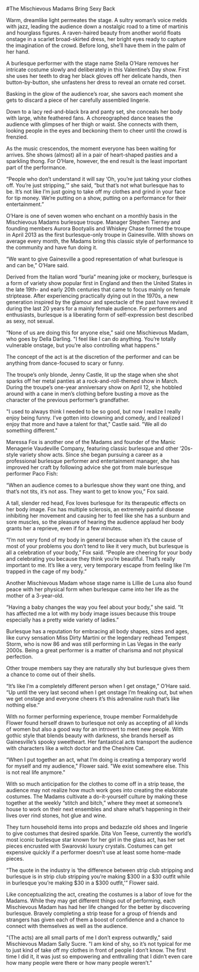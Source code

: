 #The Mischievous Madams Bring Sexy Back

Warm, dreamlike light permeates the stage. A sultry woman’s voice melds with jazz, leading the audience down a nostalgic road to a time of martinis and hourglass figures. A raven-haired beauty from another world floats onstage in a scarlet broad-skirted dress, her bright eyes ready to capture the imagination of the crowd. Before long, she’ll have them in the palm of her hand.

A burlesque performer with the stage name Stella O’Hare removes her intricate costume slowly and deliberately in this Valentine’s Day show. First she uses her teeth to drag her black gloves off her delicate hands, then button-by-button, she unfastens her dress to reveal an ornate red corset.

Basking in the glow of the audience’s roar, she savors each moment she gets to discard a piece of her carefully assembled lingerie.

Down to a lacy red-and-black bra and panty set, she conceals her body with large, white feathered fans. A choreographed dance teases the audience with glimpses of her thigh or waist. She connects with them, looking people in the eyes and beckoning them to cheer until the crowd is frenzied.

As the music crescendos, the moment everyone has been waiting for arrives. She shows (almost) all in a pair of heart-shaped pasties and a sparkling thong. For O’Hare, however, the end result is the least important part of the performance.

“People who don’t understand it will say ‘Oh, you’re just taking your clothes off. You’re just stripping,’” she said, “but that’s not what burlesque has to be. It’s not like I’m just going to take off my clothes and grind in your face for tip money. We’re putting on a show, putting on a performance for their entertainment.”

O’Hare is one of seven women who enchant on a monthly basis in the Mischievous Madams burlesque troupe. Manager Stephen Tierney and founding members Aurora Bootyalis and Whiskey Chase formed the troupe in April 2013 as the first burlesque-only troupe in Gainesville. With shows on average every month, the Madams bring this classic style of performance to the community and have fun doing it.

“We want to give Gainesville a good representation of what burlesque is and can be,” O’Hare said.

Derived from the Italian word “burla” meaning joke or mockery, burlesque is a form of variety show popular first in England and then the United States in the late 19th- and early 20th centuries that came to focus mainly on female striptease. After experiencing practically dying out in the 1970s, a new generation inspired by the glamour and spectacle of the past have revived it during the last 20 years for a mainly female audience. For performers and enthusiasts, burlesque is a liberating form of self-expression best described as sexy, not sexual.

“None of us are doing this for anyone else,” said one Mischievous Madam, who goes by Della Darling. "I feel like I can do anything. You’re totally vulnerable onstage, but you’re also controlling what happens.”

The concept of the act is at the discretion of the performer and can be anything from dance-focused to scary or funny.

The troupe’s only blonde, Jenny Castle, lit up the stage when she shot sparks off her metal panties at a rock-and-roll-themed show in March. During the troupe’s one-year anniversary show on April 12, she hobbled around with a cane in men’s clothing before busting a move as the character of the previous performer’s grandfather.

"I used to always think I needed to be so good, but now I realize I really enjoy being funny. I’ve gotten into clowning and comedy, and I realized I enjoy that more and have a talent for that," Castle said. "We all do something different."

Maressa Fox is another one of the Madams and founder of the Manic Menagerie Vaudeville Company, featuring classic burlesque and other ‘20s-style variety show acts. Since she began pursuing a career as a professional burlesque performer and entertainment manager, she has improved her craft by following advice she got from male burlesque performer Paco Fish:

“When an audience comes to a burlesque show they want one thing, and that’s not tits, it’s not ass. They want to get to know you,” Fox said.

A tall, slender red head, Fox loves burlesque for its therapeutic effects on her body image. Fox has multiple sclerosis, an extremely painful disease inhibiting her movement and causing her to feel like she has a sunburn and sore muscles, so the pleasure of hearing the audience applaud her body grants her a reprieve, even if for a few minutes.

“I’m not very fond of my body in general because when it’s the cause of most of your problems you don’t tend to like it very much, but burlesque is all a celebration of your body,” Fox said. “People are cheering for your body and celebrating you because they think you’re beautiful. That’s really important to me. It’s like a very, very temporary escape from feeling like I’m trapped in the cage of my body.”

Another Mischievous Madam whose stage name is Lillie de Luna also found peace with her physical form when burlesque came into her life as the mother of a 3-year-old.

“Having a baby changes the way you feel about your body,” she said. “It has affected me a lot with my body image issues because this troupe especially has a pretty wide variety of ladies.”

Burlesque has a reputation for embracing all body shapes, sizes and ages, like curvy sensation Miss Dirty Martini or the legendary redhead Tempest Storm, who is now 86 and was still performing in Las Vegas in the early 2000s. Being a great performer is a matter of charisma and not physical perfection.

Other troupe members say they are naturally shy but burlesque gives them a chance to come out of their shells.

“It’s like I’m a completely different person when I get onstage,” O’Hare said. “Up until the very last second when I get onstage I’m freaking out, but when we get onstage and everyone cheers it’s this adrenaline rush that’s like nothing else.”

With no former performing experience, troupe member Formaldehyde Flower found herself drawn to burlesque not only as accepting of all kinds of women but also a good way for an introvert to meet new people. With gothic style that blends beauty with darkness, she brands herself as Gainesville’s spooky sweetheart. Her fantastical acts transport the audience with characters like a witch doctor and the Cheshire Cat.

“When I put together an act, what I’m doing is creating a temporary world for myself and my audience," Flower said. "We exist somewhere else. This is not real life anymore."

With so much anticipation for the clothes to come off in a strip tease, the audience may not realize how much work goes into creating the elaborate costumes. The Madams cultivate a do-it-yourself culture by making these together at the weekly “stitch and bitch,” where they meet at someone’s house to work on their next ensembles and share what’s happening in their lives over rind stones, hot glue and wine.

They turn household items into props and bedazzle old shoes and lingerie to give costumes that desired sparkle. Dita Von Teese, currently the world’s most iconic burlesque star known for her girl in the glass act, has her set pieces encrusted with Swarovski luxury crystals. Costumes can get expensive quickly if a performer doesn’t use at least some home-made pieces.

“The quote in the industry is ‘the difference between strip club stripping and burlesque is in strip club stripping you’re making $300 in a $30 outfit while in burlesque you’re making $30 in a $300 outfit,'” Flower said.

Like conceptualizing the act, creating the costumes is a labor of love for the Madams. While they may get different things out of performing, each Mischievous Madam has had her life changed for the better by discovering burlesque. Bravely completing a strip tease for a group of friends and strangers has given each of them a boost of confidence and a chance to connect with themselves as well as the audience.

"(The acts) are all small parts of me I don’t express outwardly," said Mischievous Madam Sally Sucre. "I am kind of shy, so it’s not typical for me to just kind of take off my clothes in front of people I don’t know. The first time I did it, it was just so empowering and enthralling that I didn’t even care how many people were there or how many people weren’t."
